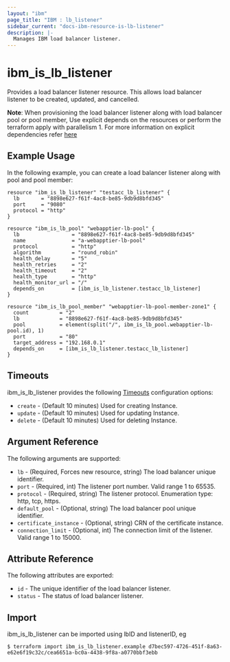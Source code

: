 ```yaml
---
layout: "ibm"
page_title: "IBM : lb_listener"
sidebar_current: "docs-ibm-resource-is-lb-listener"
description: |-
  Manages IBM load balancer listener.
---
```


# ibm\_is_lb_listener

Provides a load balancer listener resource. This allows load balancer listener to be created, updated, and cancelled.

**Note**: When provisioning the load balancer listener along with load balancer pool or pool member, Use explicit depends on the resources or perform the terraform apply with parallelism 1. For more information on explicit dependencies refer [here](https://learn.hashicorp.com/terraform/getting-started/dependencies#implicit-and-explicit-dependencies)

## Example Usage

In the following example, you can create a load balancer listener along with pool and pool member:

```hcl
resource "ibm_is_lb_listener" "testacc_lb_listener" {
  lb       = "8898e627-f61f-4ac8-be85-9db9d8bfd345"
  port     = "9080"
  protocol = "http"
}

resource "ibm_is_lb_pool" "webapptier-lb-pool" {
  lb                 = "8898e627-f61f-4ac8-be85-9db9d8bfd345"
  name               = "a-webapptier-lb-pool"
  protocol           = "http"
  algorithm          = "round_robin"
  health_delay       = "5"
  health_retries     = "2"
  health_timeout     = "2"
  health_type        = "http"
  health_monitor_url = "/"
  depends_on         = [ibm_is_lb_listener.testacc_lb_listener]
}

resource "ibm_is_lb_pool_member" "webapptier-lb-pool-member-zone1" {
  count          = "2"
  lb             = "8898e627-f61f-4ac8-be85-9db9d8bfd345"
  pool           = element(split("/", ibm_is_lb_pool.webapptier-lb-pool.id), 1)
  port           = "80"
  target_address = "192.168.0.1"
  depends_on     = [ibm_is_lb_listener.testacc_lb_listener]
}
```

## Timeouts

ibm_is_lb_listener provides the following [Timeouts](https://www.terraform.io/docs/configuration/resources.html#timeouts) configuration options:

* `create` - (Default 10 minutes) Used for creating Instance.
* `update` - (Default 10 minutes) Used for updating Instance.
* `delete` - (Default 10 minutes) Used for deleting Instance.


## Argument Reference

The following arguments are supported:

* `lb` - (Required, Forces new resource, string) The load balancer unique identifier.
* `port` - (Required, int) The listener port number. Valid range 1 to 65535.
* `protocol` - (Required, string) The listener protocol. Enumeration type: http, tcp, https.
* `default_pool` - (Optional, string) The load balancer pool unique identifier.
* `certificate_instance` - (Optional, string) CRN of the certificate instance.
* `connection_limit` - (Optional, int) The connection limit of the listener. Valid range  1 to 15000.

## Attribute Reference

The following attributes are exported:

* `id` - The unique identifier of the load balancer listener.
* `status` - The status of load balancer listener.

## Import

ibm_is_lb_listener can be imported using lbID and listenerID, eg

```
$ terraform import ibm_is_lb_listener.example d7bec597-4726-451f-8a63-e62e6f19c32c/cea6651a-bc0a-4438-9f8a-a0770bbf3ebb
```
